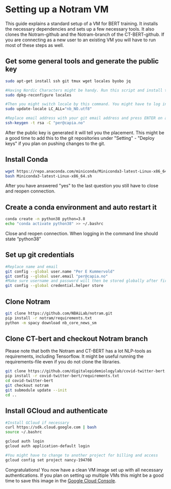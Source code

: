 # Setting up a Notram VM
This guide explains a standard setup of a VM for BERT training. It installs the necessary dependencies and sets up a few necessary tools. It also clones the Notram-github and the Notram-branch of the CT-BERT-github. If you are connecting as a new user to an existing VM you will have to run most of these steps as well.

## Get some general tools and generate the public key
```bash
sudo apt-get install ssh git tmux wget locales byobo jq

#Having Nordic Characters might be handy. Run this script and install the languages you need
sudo dpkg-reconfigure locales

#Then you might switch locale by this command. You might have to log in and out of the ssh for this to take effect.
sudo update-locale LC_ALL="nb_NO.utf8"

#Replace email address with your git email address and press ENTER on all questions
ssh-keygen -t rsa -C "per@capia.no"
```
After the public key is generated it will tell you the placement. This might be a good time to add this to the git repositories under "Setting" - "Deploy keys" if you plan on pushing changes to the git.

## Install Conda
```bash
wget https://repo.anaconda.com/miniconda/Miniconda3-latest-Linux-x86_64.sh
bash Miniconda3-latest-Linux-x86_64.sh

```
After you have answered "yes" to the last question you still have to close and reopen connection.

## Create a conda environment and auto restart it
```bash
conda create -n python38 python=3.8 
echo "conda activate python38" >> ~/.bashrc 
```
Close and reopen connection. When logging in the command line should state “python38”

## Set up git credentials
```bash
#Replace name and email
git config --global user.name "Per E Kummervold" 
git config --global user.email "per@capia.no"
#Make sure username and password will then be stored globally after first login
git config --global credential.helper store
```

## Clone Notram
```bash
git clone https://github.com/NBAiLab/notram.git
pip install -r notram/requirements.txt
python -m spacy download nb_core_news_sm
```

## Clone CT-bert and checkout Notram branch 
Please note that both the Notram and CT-BERT has a lot NLP-tools as requirements, including Tensorflow. It might be useful running the requirements-file even if you do not clone the libraries. 

```bash
git clone https://github.com/digitalepidemiologylab/covid-twitter-bert.git
pip install -r covid-twitter-bert/requirements.txt
cd covid-twitter-bert
git checkout notram
git submodule update --init
cd ..

```

## Install GCloud and authenticate
```bash
#Install GCloud if necessary
curl https://sdk.cloud.google.com | bash
source ~/.bashrc

gcloud auth login
gcloud auth application-default login 

#You might have to change to another project for billing and access
gcloud config set project nancy-194708

```
Congratulations! You now have a clean VM image set up with all necessary authentications. If you plan on setting up multiple VMs this might be a good time to save this image in the [Google Cloud Console](https://console.cloud.google.com/).
